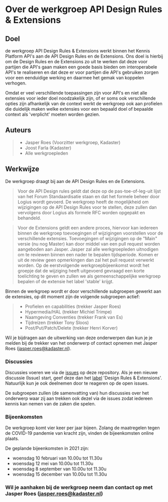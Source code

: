 # Over de werkgroep API Design Rules & Extensions

## Doel
de werkgroep API Design Rules & Extensions werkt binnen het Kennis Platform API's aan de API Design Rules en de Extensions. Ons doel is hierbij om de Design Rules en de Extensions zo uit te werken dat deze voor partijen die API's gaan maken een goede basis bieden om interoperabele API's te realiseren en dat deze er voor partijen die API's gebruiken zorgen voor een eenduidige werking en daarmee het gemak van koppelen verhogen.

Omdat er veel verschillende toepassingen zijn voor API's en niet alle extensies voor ieder doel noodzakelijk zijn, of er soms ook verschillende opties zijn afhankelijk van de context werkt de werkgroep ook aan profielen die duidelijk maken welke extensies voor een bepaald doel of bepaalde context als 'verplicht' moeten worden gezien. 

## Auteurs
> - Jasper Roes (Voorzitter werkgroep, Kadaster)
> - Joost Farla (Kadaster)
> - Alle werkgroepleden

## Werkwijze

De werkgroep draagt bij aan de API Design Rules en de Extensions. 
> Voor de API Design rules geldt dat deze op de pas-toe-of-leg-uit lijst van het Forum Standaardisatie staan en dat het formele beheer door Logius wordt gevoerd. De werkgroep heeft de mogelijkheid om wijzigingen op de API Design Rules voor te stellen, deze zullen dan vervolgens door Logius als formele RFC worden opgepakt en behandeld.

> Voor de Extensions geldt een andere proces, hiervoor kan iedereen binnen de werkgroep toevoegingen of wijzigingen voorstellen voor de verschillende extensies. Toevoegingen of wijzigingen op de "Main" versie (nu nog Master) kan door middel van een pull request worden aangeboden aan Jasper. Jasper zal alle werkgroepleden uitnodigen om te reviewen binnen een nader te bepalen tijdsperiode. Komen er uit de review geen opmerkingen dan zal het pull request verwerkt worden. Op de eerstvolgende werkgroepbijeenkomst wordt het groepje dat de wijziging heeft uitgevoerd gevraagd een korte toelichting te geven en zullen we als gemeenschappelijke werkgroep bepalen of de extensie het label 'stable' krijgt.

Binnen de werkgroep wordt er door verschillende subgroepen gewerkt aan de extensies, op dit moment zijn de volgende subgroepen actief:
> - Profielen en capabilities (trekker Jasper Roes)
> - Hypermedia/HAL (trekker Michiel Trimpe)
> - Naamgeving Conventies (trekker Frank van Es)
> - Tijdreizen (trekker Tony Sloos)
> - Post/Put/Patch/Delete (trekker Henri Korver)

Wil je bijdragen aan de uitwerking van deze onderwerpen dan kun je je melden bij de trekker van het onderwerp of contact opnemen met Jasper Roes (jasper.roes@kadaster.nl).

### Discussies

Discussies voeren we via de [issues](https://github.com/Geonovum/KP-APIs/issues) op deze repository. Als je een nieuwe discussie (Issue) start, geef deze dan het [label](https://github.com/Geonovum/KP-APIs/labels) 'Design Rules & Extensions'. Natuurlijk kun je ook deelnemen door te reageren op de open issues.

De subgroepen zullen (de samenvatting van) hun discussies over het onderwerp waar zij aan trekken ook dezel via de issues zodat iedereen kennis kan nemen van de zaken die spelen.

### Bijeenkomsten

De werkgroep komt vier keer per jaar bijeen. Zolang de maatregelen tegen de COVID-19 pandemie van kracht zijn, vinden de bijeenkomsten online plaats.

De geplande bijeenkomsten in 2021 zijn:
- woensdag 10 februari van 10.00u tot 11.30u
- woensdag 12 mei van 10.00u tot 11.30u
- woensdag 8 september van 10.00u tot 11.30u
- woensdag 15 december van 10.00u tot 11.30u

### Wil je aanhaken bij de werkgroep neem dan contact op met Jasper Roes (jasper.roes@kadaster.nl)

